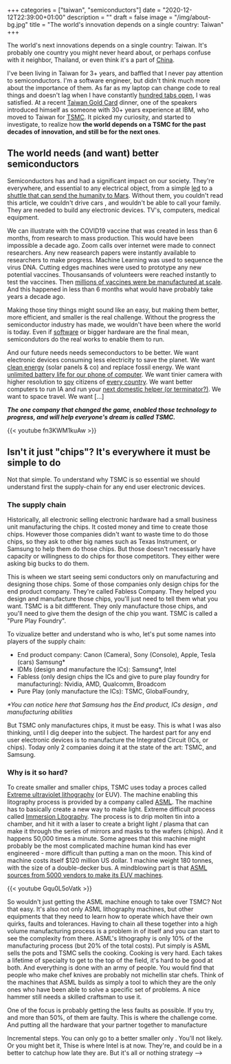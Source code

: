 +++
categories = ["taiwan", "semiconductors"]
date = "2020-12-12T22:39:00+01:00"
description = ""
draft = false
image = "/img/about-bg.jpg"
title = "The world's innovation depends on a single country: Taiwan"
+++

The world's next innovations depends on a single country: Taiwan. It's probably one country you might never heard about, or perhaps confuse with it neighbor, Thailand, or even think it's a part of [China](https://en.wikipedia.org/wiki/Political_status_of_Taiwan). 

I've been living in Taiwan for  3+ years, and baffled that I never pay attention to semiconductors. I'm a software engineer, but didn't think much more about the importance of them. As far as my laptop can change code to real things and doesn't lag when I have constantly [hundred tabs open](/img/tsmc/tabs.jpg), I was satisfied.
At a recent [Taiwan Gold Card](https://taiwangoldcard.com) dinner, one of the speakers introduced himself as someone with 30+ years experience at IBM, who moved to Taiwan for [TSMC](https://en.wikipedia.org/wiki/TSMC). It picked my curiosity, and started to investigate, to realize how **the world depends on a TSMC for the past decades of innovation, and still be for the next ones**.


## The world needs (and want) better semiconductors

Semiconductors has and had a significant impact on our society. They're everywhere, and essential to any electrical object, from a simple [led](https://en.wikipedia.org/wiki/Light-emitting_diode) to a [shuttle that can send the humanity to Mars](https://www.analog.com/en/technical-articles/challenges-for-electronic-circuits-in-space-applications.html#).  Without them, you couldn't read this article, we couldn't drive cars , and wouldn't be able to call your family. They are needed to build any electronic devices. TV's, computers, medical equipment. 

We can illustrate with the COVID19 vaccine that was created in less than 6 months, from research to mass production. This would have been impossible a decade ago. Zoom calls over internet were made to connect researchers. Any new reasearch papers were instantly available to researchers to make progress. Machine Learning was used to sequence the virus DNA. Cutting edges machines were used to prototype any new potential vaccines. Thousansands of volunteers were reached instantly to test the vaccines. Then [millions of vaccines were be manufactured at scale](https://www.labiotech.eu/medical/covid-19-vaccine-manufacture/). And this happened in less than 6 months what would have probably take years a decade ago.

Making those tiny things might sound like an easy, but making them better, more efficient, and smaller is the real challenge. Without the progress the semiconductor industry has made, we wouldn't have been where the world is today.  Even if [software](https://a16z.com/2011/08/20/why-software-is-eating-the-world/) or bigger hardware are the final mean, semicondutors do the real works to enable them to run. 

And our future needs needs semeconductors to be better. We want electronic devices consuming less electricity to save the planet. We want [clean energy](https://repositories.lib.utexas.edu/handle/2152/47379#:~:text=Semiconductors%20play%20a%20key%20role,for%20solar%20electric%20energy%20systems.) (solar panels & co) and replace fossil energy. We want [unlimited battery life for our phone of computer](https://medium.com/pcmag-access/apple-our-new-arm-based-macs-offer-epic-cpu-performance-and-battery-life-3ccda5e1da11). We want tinier camera with higher resolution to [spy](https://en.wikipedia.org/wiki/Mass_surveillance_in_China) citizens of [every country](https://californiaglobe.com/section-2/city-of-san-diego-awarded-ge-mass-surveillance-contract-without-oversight/).  We want better computers to run IA and run your [next domestic helper (or terminator?)](https://youtube.com/watch?v=fn3KWM1kuAw). We want to space travel. We want [...]

_**The one company that changed the game, enabled those technology to progress, and will help everyone's dream is called TSMC.**_


{{< youtube fn3KWM1kuAw >}}


## Isn't it just "chips"? It's everywhere it must be simple to do
Not that simple. To understand why TSMC is so essential we should understand first the supply-chain for any end user electronic devices. 

### The supply chain
Historically, all electronic selling electronic hardware had a small business unit manufacturing the chips. It costed money and time to create those chips. However those companies didn't want to waste time to do those chips, so they ask to other big names such as Texas Instrument, or Samsung to help them do those chips. 
But those doesn't necessarly have capacity or willingness to do chips for those competitors. They either  were asking big bucks to do them. 

This is wheen we start seeing semi conductors only on manufacturing and designing those chips. Some of those companies only design chips for the end product company. They're called Fabless Company. They helped you design and manufacture those chips, you'll just need to tell them what you want. TSMC is a bit diffferent. They only manufacture those chips, and you'll need to give them the design of the chip you want. TSMC is  called a "Pure Play Foundry". 

To vizualize better and understand who is who, let's put some names into players of the supply chain: 
- End product company: Canon (Camera), Sony (Console), Apple, Tesla (cars) Samsung*
- IDMs (design and manufacture the ICs): Samsung*, Intel
- Fabless (only design chips the ICs and give to pure play foundry for manufacturing): Nvidia, AMD, Qualcomm, Broadcom
- Pure Play (only manufacture the ICs): TSMC, GlobalFoundry, 

_*You can notice here that Samsung has the End product, ICs design , and manufacturing abilities_

But TSMC only manufactures chips, it must be easy. This is what I was also thinking, until I dig deeper into the subject.  The hardest part for any end user electronic devices is to manufacture the Integrated Circuit (ICs, or chips). Today only 2 companies doing it at the state of the art: TSMC, and Samsung. 

<!-- ## A quick story of TSMC

The one company enabling this progress of the semiconductor companies on focusing on making them better are the key to improve today's life, and TSMC is certainly the one that helps the world to move forward.  -->

### Why is it so hard?

To create smaller and smaller chips, TSMC uses today a proces called [Extreme ultraviolet lithography](https://en.wikipedia.org/wiki/Extreme_ultraviolet_lithography) (or EUV). The machine enabling this litography process is provided by a company called [ASML](https://www.asml.com/). The machine has to basically create a new way to make light. Extreme difficult process called [Immersion Litography](https://en.wikipedia.org/wiki/Immersion_lithography). The process is to drip molten tin into a chamber, and hit it with a laser to create a bright light / plasma that can make it through the series of mirrors and masks to the wafers (chips). And it happens 50,000 times a minute. Some agrees that this machine might probably be the most complicated machine human kind has ever engineered - more difficult than putting a man on the moon. This kind of machine costs itself $120 million US dollar. 1 machine weight 180 tonnes, with the size of a double-decker bus. A  mindblowing part is that [ASML sources from 5000 vendors to make its EUV machines](https://www.economist.com/business/2020/02/29/how-asml-became-chipmakings-biggest-monopoly).

{{< youtube Gqu0L5oVatk >}}

So wouldn't just getting the ASML machine enough to take over TSMC? Not that easy.  It's also not only ASML lithography machines, but other equipments that they need to learn how to operate which have their own quirks, faults and tolerances. Having to chain all these together into a high volume manufacturing process is a problem in of itself and you can start to see the complexity from there. ASML's lithography is only 10% of the manufacturing process (but 20% of the total costs). 
Put simply is ASML sells the pots and TSMC sells the cooking. Cooking is very hard. Each takes a lifetime of specialty to get to the top of the field, it's hard to be good at both. And everything is done with an army of people. You would find that people who make chef knives are probably not michellin star chefs. Think of the machines that ASML builds as simply a tool to which they are the only ones who have been able to solve a specific set of problems. A nice hammer still needs a skilled craftsman to use it.

One of the focus is probably getting the less faults as possible. If you try, and more than 50%, of them are faulty. This is where the challenge come. And putting all the hardware that your partner  together to manufacture 

Incremental steps. You can only go to a better smaller only . You'll not likely. Or you might bet it, Thise is where Intel is at now. They're, and could be in a better to catchup how late they are. But it's all or nothing strategy -->

<!-- ### Cost of creating an other TSMC


### Why do prefer TSMC over others?
TSMC and its founder Maurice Cheng is well respected for its integrity. Companies trust them , and they have a clause of non-competitivity with everyone of their partnerr.

Apple had some issue with samsung. Trust to TSMC is what seem to drive TSMC business, but also want to work to chose them over other manufacturer

One of the recent is a lawsuit  companies such as Apple design the end product (iPhone), and want to keep control of the design. They understand how hard and costly it is to manufacture those ICs chips, so partner with Pure Play foundry to manufacture what they. 



## Why not just do an other TSMC? 
Historically, those semi-condutors were made in each company that needed have any type of semiconductors. 

Less is more. TSMC is focusing only on making 

Fabless - 
Texas Instruments, Sony, Toshiba,  all had their own fab. 
However. 
Morris Chang had the idea to create a new model, where all those companie would , and they'll only focus . Pretty simple isn't it? Wrong. 
It might have been simple, but the more you want, the more research you'll need to invest. In human ressource.
Here a Mckinsey report 

Competition and research become so hard that some of the leader struggle, and Intel struggling since few years have internal discussion to   outsource chip to TSMC, that have years 

Their key provider to enable the current is ASML. However, 
TSMC has more than 6000 partners, most of them being local ones. 

Apple knows how hard it is to create. It is simpler for them to let, and focusing on products people want. iPhones, macbook, and cars ;) . They gave to build a new plant in the south only to build the. Who else could do that? 

Trust between vendors and TSMC: https://www.youtube.com/watch?v=wEh3ZgbvBrE

TSMC : never compete with our customers
Because trust ans integrity. they don't do product, they enable other companies tondo products

Apple sue samsung for pattern violation: https://en.wikipedia.org/wiki/Apple_Inc._v._Samsung_Electronics_Co 

Make their partner better and better

To compare, Apple invested 9B to build a fab for APple produt, while the biggest raised . 

TSMC make better progress with less risks. progress are .
They work closely with all their partner to make sure progress are made. 
All those parameter compound over time, and result in better performance, better technlogy 


Important: success rate of creating .
Trying to create one cost money and time, TSMC has probably the highest yeild and defects. For its 7nm processor, they've announced 1b chips made https://www.tsmc.com/english/news-events/blog-article-20200801

Apple also want that innovation, and ready to pay more to TSMC for them to innovate and do more reasearch. They don't mind pouring 
from R&D to 2 years to chip 1B chips is amazing. and no one can compete today. 


mckinsey reasearch , barriere to entry: 
 
Apple already booked https://wccftech.com/apple-secured-80-tsmc-5nm-production-capacity-2021/


China's most advanced semiconductor is 4 year behind TSMC https://www.eetimes.com/smic-advanced-process-technologies-and-govt-funding/


It is not because you have a recipe that your food will be great.
You'll need a good recipe, some great ustensile, and someone who can put it together to make it work.


## Geopolicatcal status quo
Cold war between China 
China is now . but don't have access to the best chips to create new products
It settled with an other company, but 

https://thediplomat.com/2020/12/taiwan-chips-and-geopolitics-part-1/


## So why don't we derisk it?
Europe is edging with this new
USA tried to edge in the past but failed
Barrier to entry:
McKinsey report -->
